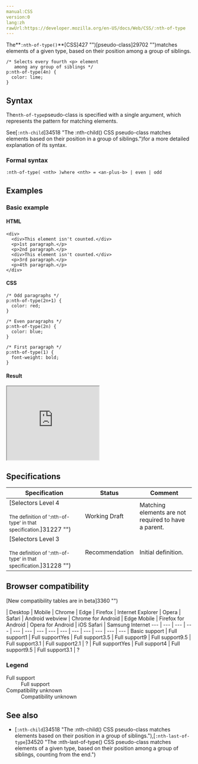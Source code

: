 ```yaml
---
manual:CSS
version:0
lang:zh
rawUrl:https://developer.mozilla.org/en-US/docs/Web/CSS/:nth-of-type
---
```






The**`:nth-of-type()`**[CSS]427 "")[pseudo-class]29702 "")matches elements of a given type, based on their position among a group of siblings.


```
/* Selects every fourth <p> element
   among any group of siblings */
p:nth-of-type(4n) {
  color: lime;
}
```

## Syntax<a name="Syntax"></a>


The`nth-of-type`pseudo-class is specified with a single argument, which represents the pattern for matching elements.



See[`:nth-child`]34518 "The :nth-child() CSS pseudo-class matches  elements based on their position in a group of siblings.")for a more detailed explanation of its syntax.


### Formal syntax<a name="Formal_syntax"></a>

```
:nth-of-type( <nth> )where <nth> = <an-plus-b> | even | odd

```

## Examples<a name="Examples"></a>

### Basic example<a name="Basic_example"></a>

#### HTML<a name="HTML"></a>

```
<div>
  <div>This element isn't counted.</div>
  <p>1st paragraph.</p>
  <p>2nd paragraph.</p>
  <div>This element isn't counted.</div>
  <p>3rd paragraph.</p>
  <p>4th paragraph.</p>
</div>
```

#### CSS<a name="CSS"></a>

```
/* Odd paragraphs */
p:nth-of-type(2n+1) {
  color: red;
}

/* Even paragraphs */
p:nth-of-type(2n) {
  color: blue;
}

/* First paragraph */
p:nth-of-type(1) {
  font-weight: bold;
}
```

#### Result<a name="Result"></a>


<iframe src='https://mdn.mozillademos.org/en-US/docs/Web/CSS/:nth-of-type$samples/Basic_example?revision=1378653' width='250' height='200'></iframe>



## Specifications<a name="Specifications"></a>

Specification | Status | Comment 
 ---  |  ---  |  ---  | 
[Selectors Level 4<br></br><small>The definition of &#39;:nth-of-type&#39; in that specification.</small>]31227 "") | Working Draft | Matching elements are not required to have a parent. 
[Selectors Level 3<br></br><small>The definition of &#39;:nth-of-type&#39; in that specification.</small>]31228 "") | Recommendation | Initial definition. 


## Browser compatibility<a name="Browser_compatibility"></a>
[New compatibility tables are in beta<i></i>]3360 "")

 | <abbr>Desktop<i></i></abbr> | <abbr>Mobile<i></i></abbr> 
 | <abbr>Chrome<i></i></abbr> | <abbr>Edge<i></i></abbr> | <abbr>Firefox<i></i></abbr> | <abbr>Internet Explorer<i></i></abbr> | <abbr>Opera<i></i></abbr> | <abbr>Safari<i></i></abbr> | <abbr>Android webview<i></i></abbr> | <abbr>Chrome for Android<i></i></abbr> | <abbr>Edge Mobile<i></i></abbr> | <abbr>Firefox for Android<i></i></abbr> | <abbr>Opera for Android<i></i></abbr> | <abbr>iOS Safari<i></i></abbr> | <abbr>Samsung Internet<i></i></abbr> 
 ---  |  ---  |  ---  |  ---  |  ---  |  ---  |  ---  |  ---  |  ---  |  ---  |  ---  |  ---  |  ---  |  ---  | 
Basic support | <abbr>Full support</abbr>1 | <abbr>Full support</abbr>Yes | <abbr>Full support</abbr>3.5 | <abbr>Full support</abbr>9 | <abbr>Full support</abbr>9.5 | <abbr>Full support</abbr>3.1 | <abbr>Full support</abbr>2.1 | <abbr>?</abbr> | <abbr>Full support</abbr>Yes | <abbr>Full support</abbr>4 | <abbr>Full support</abbr>9.5 | <abbr>Full support</abbr>3.1 | <abbr>?</abbr> 


### Legend<a name="Legend"></a>
<dl><dt id=''><abbr>Full support</abbr></dt><dd>Full support</dd><dt id=''><abbr>Compatibility unknown</abbr></dt><dd>Compatibility unknown</dd></dl>


## See also<a name="See_also"></a>

* [`:nth-child`]34518 "The :nth-child() CSS pseudo-class matches  elements based on their position in a group of siblings."),[`:nth-last-of-type`]34520 "The :nth-last-of-type() CSS pseudo-class matches elements of a given type, based on their position among a group of siblings, counting from the end.")



